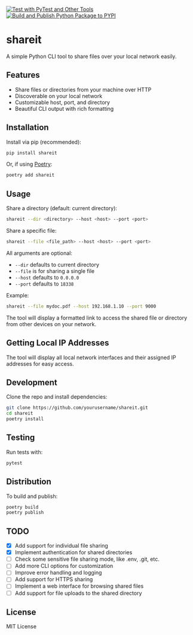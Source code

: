 [![Test with PyTest and Other Tools](https://github.com/fahadahammed/shareit/actions/workflows/testing_pipeline.yml/badge.svg?branch=main)](https://github.com/fahadahammed/shareit/actions/workflows/testing_pipeline.yml)
[![Build and Publish Python Package to PYPI](https://github.com/fahadahammed/shareit/actions/workflows/pypi.yaml/badge.svg?branch=main)](https://github.com/fahadahammed/shareit/actions/workflows/pypi.yaml)


# shareit

A simple Python CLI tool to share files over your local network easily.



## Features
- Share files or directories from your machine over HTTP
- Discoverable on your local network
- Customizable host, port, and directory
- Beautiful CLI output with rich formatting

## Installation

Install via pip (recommended):

```bash
pip install shareit
```

Or, if using [Poetry](https://python-poetry.org/):

```bash
poetry add shareit
```

## Usage

Share a directory (default: current directory):

```bash
shareit --dir <directory> --host <host> --port <port>
```

Share a specific file:

```bash
shareit --file <file_path> --host <host> --port <port>
```

All arguments are optional:
- `--dir` defaults to current directory
- `--file` is for sharing a single file
- `--host` defaults to `0.0.0.0`
- `--port` defaults to `18338`

Example:

```bash
shareit --file mydoc.pdf --host 192.168.1.10 --port 9000
```

The tool will display a formatted link to access the shared file or directory from other devices on your network.

## Getting Local IP Addresses

The tool will display all local network interfaces and their assigned IP addresses for easy access.

## Development

Clone the repo and install dependencies:

```bash
git clone https://github.com/yourusername/shareit.git
cd shareit
poetry install
```

## Testing

Run tests with:

```bash
pytest
```

## Distribution

To build and publish:

```bash
poetry build
poetry publish
```

## TODO
- [x] Add support for individual file sharing
- [x] Implement authentication for shared directories
- [ ] Check some sensitive file sharing mode, like .env, .git, etc.
- [ ] Add more CLI options for customization
- [ ] Improve error handling and logging
- [ ] Add support for HTTPS sharing
- [ ] Implement a web interface for browsing shared files
- [ ] Add support for file uploads to the shared directory

## License

MIT License
